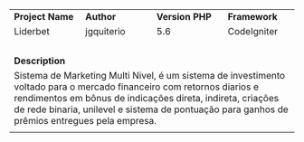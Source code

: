 <table style="width: 100%; border-collapse: collapse; margin-left: auto; margin-right: auto;" border="0" cellpadding="10">
<tbody>
<tr>
<td style="width: 25%;"><strong>Project Name</strong></td>
<td style="width: 25%;"><strong>Author</strong></td>
<td style="width: 25%;"><strong>Version PHP</strong></td>
<td style="width: 25%;"><strong>Framework</strong></td>
</tr>
<tr>
<td style="width: 25%;">Liderbet</td>
<td style="width: 25%;">jgquiterio</td>
<td style="width: 25%;">5.6</td>
<td style="width: 25%;">CodeIgniter</td>
</tr>
<tr>
<td style="width: 25%;">&nbsp;</td>
<td style="width: 25%;">&nbsp;</td>
<td style="width: 25%;">&nbsp;</td>
<td style="width: 25%;">&nbsp;</td>
</tr>
<tr>
<td style="width: 25%;"><strong>Description</strong></td>
<td style="width: 25%;">&nbsp;</td>
<td style="width: 25%;">&nbsp;</td>
<td style="width: 25%;">&nbsp;</td>
</tr>
<tr>
<td colspan="4">Sistema de Marketing Multi Nivel, é um sistema de investimento voltado para o mercado financeiro com retornos diarios e rendimentos em bônus de indicações direta, indireta, criações de rede binaria, unilevel e sistema de pontuação para ganhos de prêmios entregues pela empresa.</td>
</tr>
<tr>
<td style="width: 25%;" colspan="4"><img src="https://user-images.githubusercontent.com/109168134/179563011-dee46d8a-56b1-4799-b0c2-d1f61a5359c2.png" alt="" /></td>
</tr>
</tbody>
</table>
